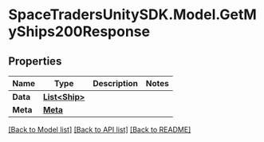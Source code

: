 # SpaceTradersUnitySDK.Model.GetMyShips200Response

## Properties

Name | Type | Description | Notes
------------ | ------------- | ------------- | -------------
**Data** | [**List&lt;Ship&gt;**](Ship.md) |  | 
**Meta** | [**Meta**](Meta.md) |  | 

[[Back to Model list]](../README.md#documentation-for-models) [[Back to API list]](../README.md#documentation-for-api-endpoints) [[Back to README]](../README.md)

